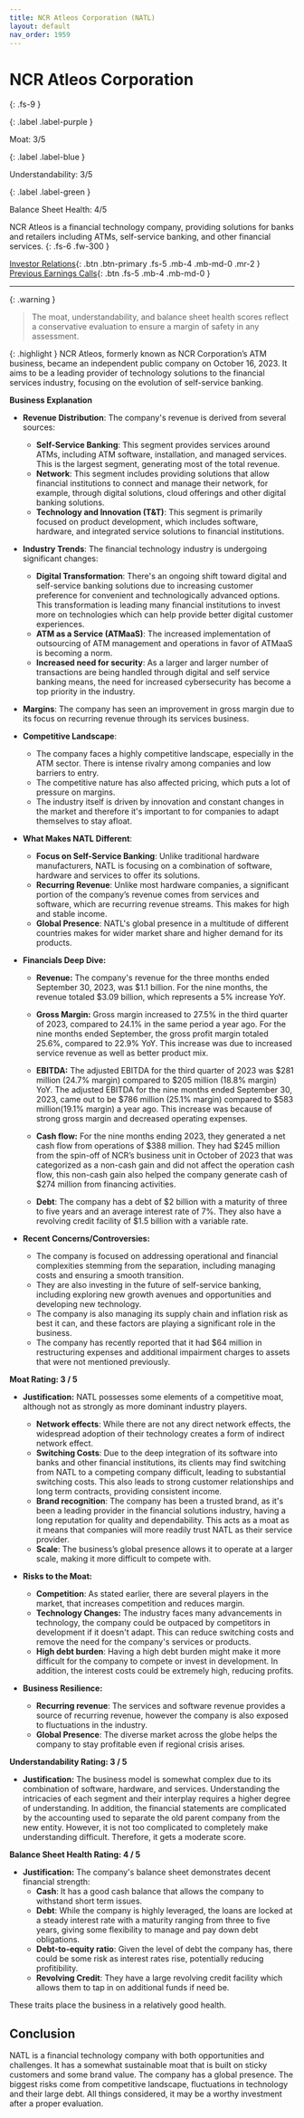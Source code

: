 ```yaml
---
title: NCR Atleos Corporation (NATL)
layout: default
nav_order: 1959
---
```


# NCR Atleos Corporation
{: .fs-9 }

{: .label .label-purple }

Moat: 3/5

{: .label .label-blue }

Understandability: 3/5

{: .label .label-green }

Balance Sheet Health: 4/5

NCR Atleos is a financial technology company, providing solutions for banks and retailers including ATMs, self-service banking, and other financial services.
{: .fs-6 .fw-300 }

[Investor Relations](https://www.google.com/search?q=NATL+investor+relations){: .btn .btn-primary .fs-5 .mb-4 .mb-md-0 .mr-2 }
[Previous Earnings Calls](https://discountingcashflows.com/company/NATL/transcripts/){: .btn .fs-5 .mb-4 .mb-md-0 }

---

{: .warning }
>The moat, understandability, and balance sheet health scores reflect a conservative evaluation to ensure a margin of safety in any assessment.



{: .highlight }
NCR Atleos, formerly known as NCR Corporation’s ATM business, became an independent public company on October 16, 2023. It aims to be a leading provider of technology solutions to the financial services industry, focusing on the evolution of self-service banking.

**Business Explanation**

*   **Revenue Distribution**: The company's revenue is derived from several sources:
    *   **Self-Service Banking**: This segment provides services around ATMs, including ATM software, installation, and managed services. This is the largest segment, generating most of the total revenue.
    *   **Network**: This segment includes providing solutions that allow financial institutions to connect and manage their network, for example, through digital solutions, cloud offerings and other digital banking solutions.
    *   **Technology and Innovation (T&T)**: This segment is primarily focused on product development, which includes software, hardware, and integrated service solutions to financial institutions.

*   **Industry Trends**: The financial technology industry is undergoing significant changes:
     *   **Digital Transformation**: There's an ongoing shift toward digital and self-service banking solutions due to increasing customer preference for convenient and technologically advanced options. This transformation is leading many financial institutions to invest more on technologies which can help provide better digital customer experiences.
    *   **ATM as a Service (ATMaaS)**: The increased implementation of outsourcing of ATM management and operations in favor of ATMaaS is becoming a norm.
    *   **Increased need for security**: As a larger and larger number of transactions are being handled through digital and self service banking means, the need for increased cybersecurity has become a top priority in the industry.

*   **Margins**: The company has seen an improvement in gross margin due to its focus on recurring revenue through its services business.
*   **Competitive Landscape**:
    *   The company faces a highly competitive landscape, especially in the ATM sector. There is intense rivalry among companies and low barriers to entry.
    *   The competitive nature has also affected pricing, which puts a lot of pressure on margins.
    *   The industry itself is driven by innovation and constant changes in the market and therefore it's important to for companies to adapt themselves to stay afloat.

*   **What Makes NATL Different**:
    *   **Focus on Self-Service Banking**: Unlike traditional hardware manufacturers, NATL is focusing on a combination of software, hardware and services to offer its solutions.
    *   **Recurring Revenue**: Unlike most hardware companies, a significant portion of the company’s revenue comes from services and software, which are recurring revenue streams. This makes for high and stable income.
    *   **Global Presence**: NATL's global presence in a multitude of different countries makes for wider market share and higher demand for its products.

*   **Financials Deep Dive:**
    *   **Revenue:** The company's revenue for the three months ended September 30, 2023, was $1.1 billion. For the nine months, the revenue totaled $3.09 billion, which represents a 5% increase YoY.
    *   **Gross Margin:** Gross margin increased to 27.5% in the third quarter of 2023, compared to 24.1% in the same period a year ago. For the nine months ended September, the gross profit margin totaled 25.6%, compared to 22.9% YoY. This increase was due to increased service revenue as well as better product mix.
    *   **EBITDA:** The adjusted EBITDA for the third quarter of 2023 was $281 million (24.7% margin) compared to $205 million (18.8% margin) YoY. The adjusted EBITDA for the nine months ended September 30, 2023, came out to be $786 million (25.1% margin) compared to $583 million(19.1% margin) a year ago. This increase was because of strong gross margin and decreased operating expenses.

    *   **Cash flow:** For the nine months ending 2023, they generated a net cash flow from operations of $388 million. They had $245 million from the spin-off of NCR’s business unit in October of 2023 that was categorized as a non-cash gain and did not affect the operation cash flow, this non-cash gain also helped the company generate cash of $274 million from financing activities.
    *  **Debt**: The company has a debt of $2 billion with a maturity of three to five years and an average interest rate of 7%. They also have a revolving credit facility of $1.5 billion with a variable rate.

*   **Recent Concerns/Controversies:**
    *   The company is focused on addressing operational and financial complexities stemming from the separation, including managing costs and ensuring a smooth transition.
    *   They are also investing in the future of self-service banking, including exploring new growth avenues and opportunities and developing new technology.
    *   The company is also managing its supply chain and inflation risk as best it can, and these factors are playing a significant role in the business.
    *   The company has recently reported that it had $64 million in restructuring expenses and additional impairment charges to assets that were not mentioned previously.

**Moat Rating: 3 / 5**

*   **Justification:** NATL possesses some elements of a competitive moat, although not as strongly as more dominant industry players.
    *   **Network effects**: While there are not any direct network effects, the widespread adoption of their technology creates a form of indirect network effect.
    *   **Switching Costs**: Due to the deep integration of its software into banks and other financial institutions, its clients may find switching from NATL to a competing company difficult, leading to substantial switching costs. This also leads to strong customer relationships and long term contracts, providing consistent income.
    *   **Brand recognition**: The company has been a trusted brand, as it's been a leading provider in the financial solutions industry, having a long reputation for quality and dependability. This acts as a moat as it means that companies will more readily trust NATL as their service provider.
    *    **Scale**: The business’s global presence allows it to operate at a larger scale, making it more difficult to compete with.

*   **Risks to the Moat:**
    *   **Competition**: As stated earlier, there are several players in the market, that increases competition and reduces margin.
    *  **Technology Changes:** The industry faces many advancements in technology, the company could be outpaced by competitors in development if it doesn't adapt. This can reduce switching costs and remove the need for the company's services or products.
    *   **High debt burden**: Having a high debt burden might make it more difficult for the company to compete or invest in development. In addition, the interest costs could be extremely high, reducing profits.

*   **Business Resilience:**
    *   **Recurring revenue**: The services and software revenue provides a source of recurring revenue, however the company is also exposed to fluctuations in the industry.
    *   **Global Presence**: The diverse market across the globe helps the company to stay profitable even if regional crisis arises.

**Understandability Rating: 3 / 5**
*   **Justification:** The business model is somewhat complex due to its combination of software, hardware, and services. Understanding the intricacies of each segment and their interplay requires a higher degree of understanding. In addition, the financial statements are complicated by the accounting used to separate the old parent company from the new entity. However, it is not too complicated to completely make understanding difficult. Therefore, it gets a moderate score.

**Balance Sheet Health Rating: 4 / 5**

*   **Justification:** The company's balance sheet demonstrates decent financial strength:
    *   **Cash**: It has a good cash balance that allows the company to withstand short term issues.
    *   **Debt**: While the company is highly leveraged, the loans are locked at a steady interest rate with a maturity ranging from three to five years, giving some flexibility to manage and pay down debt obligations.
    *   **Debt-to-equity ratio**: Given the level of debt the company has, there could be some risk as interest rates rise, potentially reducing profitibility.
    *   **Revolving Credit**: They have a large revolving credit facility which allows them to tap in on additional funds if need be.

These traits place the business in a relatively good health.

## Conclusion
NATL is a financial technology company with both opportunities and challenges. It has a somewhat sustainable moat that is built on sticky customers and some brand value. The company has a global presence. The biggest risks come from competitive landscape, fluctuations in technology and their large debt. All things considered, it may be a worthy investment after a proper evaluation.
